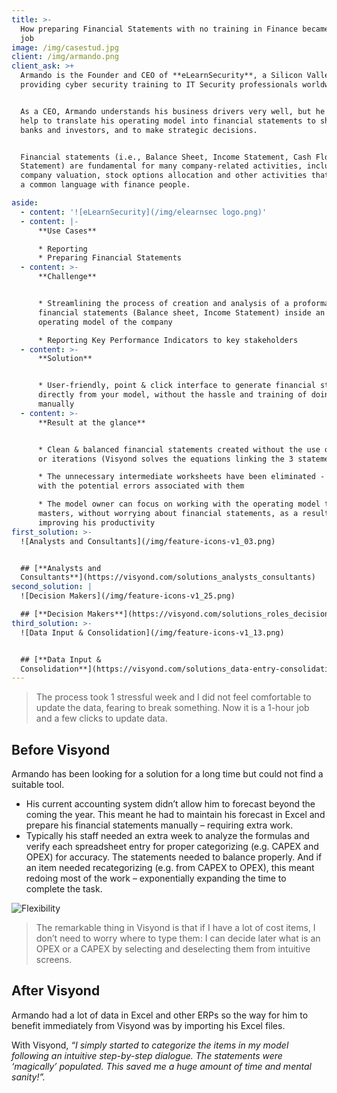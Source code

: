```yaml
---
title: >-
  How preparing Financial Statements with no training in Finance became a 1-hour
  job
image: /img/casestud.jpg
client: /img/armando.png
client_ask: >+
  Armando is the Founder and CEO of **eLearnSecurity**, a Silicon Valley company
  providing cyber security training to IT Security professionals worldwide.


  As a CEO, Armando understands his business drivers very well, but he needed
  help to translate his operating model into financial statements to share with
  banks and investors, and to make strategic decisions.


  Financial statements (i.e., Balance Sheet, Income Statement, Cash Flow
  Statement) are fundamental for many company-related activities, including
  company valuation, stock options allocation and other activities that require
  a common language with finance people.

aside:
  - content: '![eLearnSecurity](/img/elearnsec logo.png)'
  - content: |-
      **Use Cases**

      * Reporting
      * Preparing Financial Statements
  - content: >-
      **Challenge**


      * Streamlining the process of creation and analysis of a proforma
      financial statements (Balance sheet, Income Statement) inside an existing
      operating model of the company

      * Reporting Key Performance Indicators to key stakeholders
  - content: >-
      **Solution**


      * User-friendly, point & click interface to generate financial statements
      directly from your model, without the hassle and training of doing it
      manually
  - content: >-
      **Result at the glance**


      * Clean & balanced financial statements created without the use of plugs
      or iterations (Visyond solves the equations linking the 3 statements)

      * The unnecessary intermediate worksheets have been eliminated - together
      with the potential errors associated with them

      * The model owner can focus on working with the operating model that he
      masters, without worrying about financial statements, as a result
      improving his productivity
first_solution: >-
  ![Analysts and Consultants](/img/feature-icons-v1_03.png)


  ## [**Analysts and
  Consultants**](https://visyond.com/solutions_analysts_consultants)
second_solution: |
  ![Decision Makers](/img/feature-icons-v1_25.png)

  ## [**Decision Makers**](https://visyond.com/solutions_roles_decision-makers)
third_solution: >-
  ![Data Input & Consolidation](/img/feature-icons-v1_13.png)


  ## [**Data Input &
  Consolidation**](https://visyond.com/solutions_data-entry-consolidation)
---
```

> The process took 1 stressful week and I did not feel comfortable to update the data, fearing to break something. Now it is a 1-hour job and a few clicks to update data.

## Before Visyond

Armando has been looking for a solution for a long time but could not find a suitable tool.

* His current accounting system didn’t allow him to forecast beyond the coming the year. This meant he had to maintain his forecast in Excel and prepare his financial statements manually – requiring extra work.
* Typically his staff needed an extra week to analyze the formulas and verify each spreadsheet entry for proper categorizing (e.g. CAPEX and OPEX) for accuracy. The statements needed to balance properly. And if an item needed recategorizing (e.g. from CAPEX to OPEX), this meant redoing most of the work – exponentially expanding the time to complete the task.

![Flexibility](/img/flexibility.png)

> The remarkable thing in Visyond is that if I have a lot of cost items, I don’t need to worry where to type them: I can decide later what is an OPEX or a CAPEX by selecting and deselecting them from intuitive screens.

## After Visyond

Armando had a lot of data in Excel and other ERPs so the way for him to benefit immediately from Visyond was by importing his Excel files.

With Visyond, _“I simply started to categorize the items in my model following an intuitive step-by-step dialogue. The statements were ‘magically’ populated. This saved me a huge amount of time and mental sanity!”._
